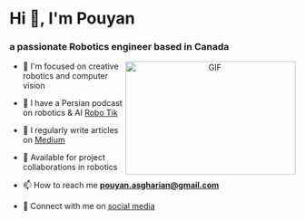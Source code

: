 <h1>Hi 👋, I'm Pouyan </h1>
<h3>a passionate Robotics engineer based in Canada</h3>

<a target="_blank" align="center">
  <img align="right" top="500" height="200" width="300" alt="GIF" src="https://media.giphy.com/media/v1.Y2lkPTc5MGI3NjExbmdjYTVwZGNpcmVzcnQ3enk2eGpkNGFkcm4yY3Y0ZW1vanF3cGowciZlcD12MV9pbnRlcm5hbF9naWZfYnlfaWQmY3Q9Zw/Zx0Ploq51axjKTZzgZ/giphy.gif">
</a>

- 🔭 I'm focused on creative robotics and computer vision

- :microphone: I have a Persian podcast on robotics & AI [Robo Tik](https://www.robotik-podcast.website/)

- 📝 I regularly write articles on [Medium](https://medium.com/@pouyan-asg)

- 🤝 Available for project collaborations in robotics

- 📫 How to reach me **pouyan.asgharian@gmail.com**

- 🤝 Connect with me on <a href="https://linktr.ee/mr_electic" target="_blank"> social media </a>
